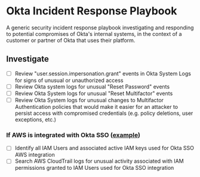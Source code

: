 # Okta Incident Response Playbook
A generic security incident response playbook investigating and responding to potential compromises of Okta's internal systems, in the context of a customer or partner of Okta that uses their platform.

## Investigate
- [ ] Review "user.session.impersonation.grant" events in Okta System Logs for signs of unusual or unauthorized access
- [ ] Review Okta system logs for unusual "Reset Password" events
- [ ] Review Okta System logs for unusual "Reset Multifactor" events
- [ ] Review Okta System logs for unusual changes to Multifactor Authentication policies that would make it easier for an attacker to persist access with compromised credentials (e.g. policy deletions, user exceptions, etc.)

### If AWS is integrated with Okta SSO ([example](https://saml-doc.okta.com/SAML_Docs/How-to-Configure-SAML-2.0-for-Amazon-Web-Service.html?baseAdminUrl=https://rapid7-admin.okta.com&app=amazon_aws&instanceId=0oa197c2qafCHfvnH0h8))
- [ ] Identify all IAM Users and associated active IAM keys used for Okta SSO AWS integration
- [ ] Search AWS CloudTrail logs for unusual activity associated with IAM permissions granted to IAM Users used for Okta SSO integration

